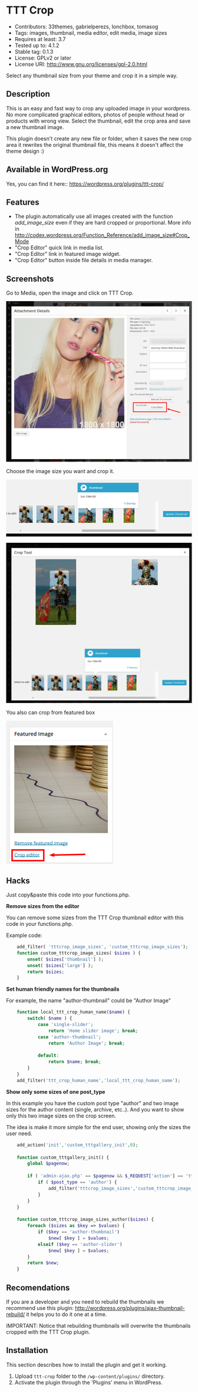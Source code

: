 
# TTT Crop

* Contributors: 33themes, gabrielperezs, lonchbox, tomasog
* Tags: images, thumbnail, media editor, edit media, image sizes
* Requires at least: 3.7
* Tested up to: 4.1.2
* Stable tag: 0.1.3
* License: GPLv2 or later
* License URI: http://www.gnu.org/licenses/gpl-2.0.html 

Select any thumbnail size from your theme and crop it in a simple way.

## Description

This is an easy and fast way to crop any uploaded image in your wordpress. No more complicated graphical editors, photos of people without head or products with wrong view. Select the thumbnail, edit the crop area and save a new thumbnail image.

This plugin doesn't create any new file or folder, when it saves the new crop area it rewrites the original thumbnail file, this means it doesn't affect the theme design :)

## Available in WordPress.org

Yes, you can find it here:: https://wordpress.org/plugins/ttt-crop/


## Features

* The plugin automatically use all images created with the function _add_image_size_ even if they are hard cropped or proportional. More info in http://codex.wordpress.org/Function_Reference/add_image_size#Crop_Mode
* "Crop Editor" quick link in media list.
* "Crop Editor" link in featured image widget.
* "Crop Editor" button inside file details in media manager.


## Screenshots

Go to Media, open the image and click on TTT Crop.

![Edit image](/screenshots/screenshot-3.png)

Choose the image size you want and crop it.

![Save](/screenshots/screenshot-2.png)

![How it works](/screenshots/screenshot-1.png)

You also can crop from featured box

![Edit featured image](/screenshots/screenshot-4.png)

## Hacks

Just copy&paste this code into your functions.php.

**Remove sizes from the editor**

You can remove some sizes from the TTT Crop thumbnail editor with this code in your functions.php. 

Example code:

```php
    add_filter( 'tttcrop_image_sizes', 'custom_tttcrop_image_sizes');
    function custom_tttcrop_image_sizes( $sizes ) {
        unset( $sizes['thumbnail'] );
        unset( $sizes['large'] );
        return $sizes;
    }
```

**Set human friendly names for the thumbnails**

For example, the name "author-thumbnail" could be "Author Image" 


```php
    function local_ttt_crop_human_name($name) {
        switch( $name ) {
            case 'single-slider';
                return 'Home slider image'; break;
            case 'author-thumbnail';
                return 'Author Image'; break;

            default:
                return $name; break;
        }
    }
    add_filter('ttt_crop_human_name','local_ttt_crop_human_name');
```

**Show only some sizes of one post_type**

In this example you have the custom post type "author" and two image sizes
for the author content (single, archive, etc..). And you want to show only this
two image sizes on the crop screen. 

The idea is make it more simple for the end user, showing only
the sizes the user need.

```php
    add_action('init','custom_tttgallery_init',0);

    function custom_tttgallery_init() {
        global $pagenow;
        
        if ( 'admin-ajax.php' == $pagenow && $_REQUEST['action'] == 'ttt-crop_load' && isset($_REQUEST['post_id']) ) {
            if ( $post_type == 'author') {
                add_filter('tttcrop_image_sizes','custom_tttcrop_image_sizes_author');
            }
        }
    }

    function custom_tttcrop_image_sizes_author($sizes) {
        foreach ($sizes as $key => $values) {
            if ($key == 'author-thumbnail')
                $new[ $key ] = $values;
            elseif ($key == 'author-slider')
                $new[ $key ] = $values;
        }
        return $new;
    }
```


## Recomendations

If you are a developer and you need to rebuild the thumbnails we recommend use this plugin: http://wordpress.org/plugins/ajax-thumbnail-rebuild/ it helps you to do it one at a time. 

IMPORTANT: Notice that rebuilding thumbnails will overwrite the thumbnails cropped with the TTT Crop plugin.

## Installation

This section describes how to install the plugin and get it working.

1. Upload `ttt-crop` folder to the `/wp-content/plugins/` directory.
1. Activate the plugin through the 'Plugins' menu in WordPress.
